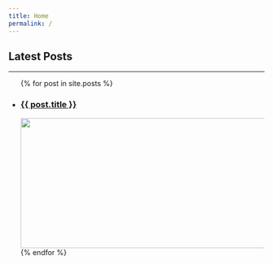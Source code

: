 ```yaml
---
title: Home
permalink: /
---
```


## Latest Posts

* * *

<ul>
  {% for post in site.posts %}
    <li>
      <h3><a href="{{ post.url }}">{{ post.title }}</a></h3>
      <img src="{{ post.item_image }}" width="512" height="256">
    </li>
  {% endfor %}
</ul>
